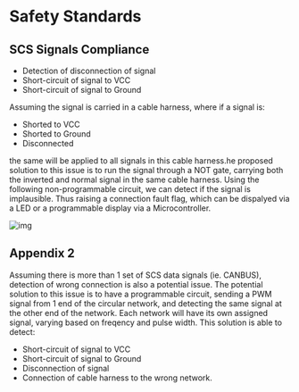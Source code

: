 # Safety Standards

## SCS Signals Compliance

- Detection of disconnection of signal
- Short-circuit of signal to VCC
- Short-circuit of signal to Ground

Assuming the signal is carried in a cable harness, where if a signal is:

- Shorted to VCC
- Shorted to Ground
- Disconnected

the same will be applied to all signals in this cable harness.he proposed solution to this issue is to run the signal through a NOT gate, carrying both the inverted and normal signal in the same cable harness. Using the following non-programmable circuit, we can detect if the signal is implausible. Thus raising a connection fault flag, which can be dispalyed via a LED or a programmable display via a Microcontroller.

![img]()

## Appendix 2

Assuming there is more than 1 set of SCS data signals (ie. CANBUS), detection of wrong connection is also a potential issue.
The potential solution to this issue is to have a programmable circuit, sending a PWM signal from 1 end of the circular network, and detecting the same signal at the other end of the network. Each network will have its own assigned signal, varying based on freqency and pulse width.
This solution is able to detect:

- Short-circuit of signal to VCC
- Short-circuit of signal to Ground
- Disconnection of signal
- Connection of cable harness to the wrong network.
